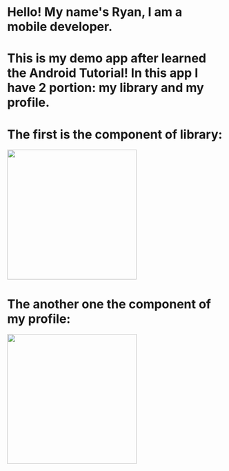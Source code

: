 # Hello! My name's Ryan, I am a mobile developer. 
# This is my demo app after learned the Android Tutorial! In this app I have 2 portion: my library and my profile.
# The first is the component of library:

<img src="https://user-images.githubusercontent.com/66372578/167287354-1035e241-9b8d-4af8-b01a-1db47a152320.png" width="300">

# The another one the component of my profile:
<img src="https://user-images.githubusercontent.com/66372578/167286997-815985f9-f13b-4308-871c-74bdeaff7401.png" width="300">

